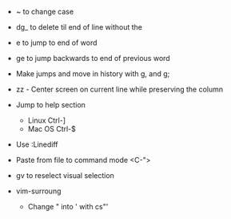 
* ~ to change case
* dg\_ to delete til end of line without the <NL>
* e to jump to end of word
* ge to jump backwards to end of previous word
* Make jumps and move in history with g, and g;
* zz - Center screen on current line while preserving the column

* Jump to help section
  - Linux Ctrl-]
  - Mac OS Ctrl-$

* Use :Linediff
* Paste from file to command mode <C-R><C-\">

* gv to reselect visual selection

* vim-surroung
  - Change " into ' with cs"'
